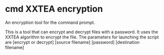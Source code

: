 # cmd XXTEA encryption 
An encryption tool for the command prompt.

This is a tool that can encrypt and decrypt files with a password. It uses the XXTEA algorithm to encrypt the file. 
The parameters for launching the script are [encrypt or decrypt] [source filename] [password] [destination filename]
 
